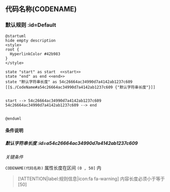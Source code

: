 ## 代码名称(CODENAME) <!-- {docsify-ignore-all} -->

   

### 默认规则 :id=Default

```plantuml
@startuml
hide empty description
<style>
root {
  HyperlinkColor #42b983
}
</style>

state "start" as start  <<start>>
state "end" as end <<end>>
state "默认字符串长度" as 54c26664ac34990d7a4142ab1237c609 [[$./CodeName#a54c26664ac34990d7a4142ab1237c609 {"默认字符串长度"}]]


start --> 54c26664ac34990d7a4142ab1237c609 
54c26664ac34990d7a4142ab1237c609 --> end 


@enduml
```

#### 条件说明

##### 默认字符串长度 :id=a54c26664ac34990d7a4142ab1237c609


*关键条件*


`CODENAME(代码名称)` 属性长度在区间 `(0 , 50]` 内

> [!ATTENTION|label:规则信息|icon:fa fa-warning]
> 内容长度必须小于等于[50]







